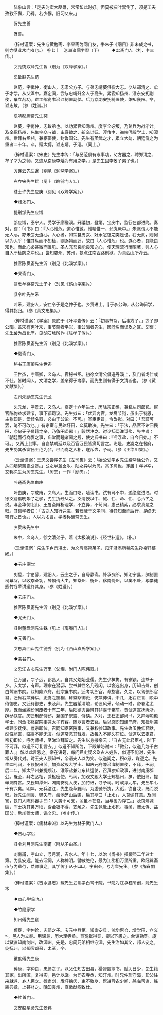 <!-- { "loadSidebar": true } -->
　　陆象山言：「定夫时宏大磊落，常常如此时好。但莫被枝叶累倒了，须是工夫孜孜不懈，乃得。若少懈，旧习又来。」

　　贺先生善

　　贺善。

　　（梓材谨案：先生与黄勉斋、李果斋为同门友，争朱子《纲目》非未成之书，则亦受业朱门者也。）
 卷七十　沧洲诸儒学案（下）
　　◆宏斋门人（刘、李三传。）

　　文元饶双峰先生鲁（别为《双峰学案》。）

　　忠敏赵先生范

　　赵范，字武仲，衡山人，忠肃公方子。与弟忠靖葵俱有大志。少从郑清之、牟子才学，从父军中。嘉定间，尝与忠靖歼金人于高头。累官知扬州、淮东安抚副使，屡立战功，进工部尚书沿江制置副使。后为京湖安抚制置使，兼知襄阳。卒，谥忠敏。（参《姓谱。》）

　　忠靖赵庸斋先生葵

　　赵葵，字南仲，忠敏弟也。以功累官知滁州。度李全必叛，乃聚兵为战守计。及全寇扬州，先生率众与战，出奇破之，斩全以归。淳佑中，进端明殿学士，知潭州。后拜右丞相，兼枢密使，封鲁国公。先生有英武之才，累立大勋，朝廷倚之为重者二十年。卒，赠太傅，谥忠靖。子溍。（同上。）

　　（梓材谨案：《宋史》先生本传：「与兄范俱有志事功，父方器之，聘郑清之、牟子才为之师，又遣从南康李燔为有用之学。」是先生固李敬子弟子也。）

　　方连云先生暹（别见《勉斋学案》。）

　　布衣宋先生斌（见上《晦翁门人》。）

　　进士许先生应庚（别见《双峰学案》。）

　　◆槎溪门人

　　提刑邹先生应博

　　邹应博，泰宁人。受学于廖槎溪。开禧初，登第。宝庆中，监行在都进院。奏对，谓：「《书》曰：『人心惟危，道心惟微。惟精惟一，允执厥中。』朱熹谓人不能无人心，亦未尝无道心。人心者，如饮食男女、好乐忿懥之类是也。若无此，则何以为人乎！惟其纵而不知检，则逐物而迁，故曰『人心惟危』也。道心者，良能良知也，而此心必甚微而难见。圣人充吾良能良知之心，使天理流行而昭著，则人心自入于检防之中也。」尝知婺州、苏州，提点江南西路刑狱，为真西山所荐云。

　　推官陈贯斋先生沂（别见《北溪学案》。）

　　◆果斋门人

　　清忠牟存斋先生子才（别见《鹤山学案》。）

　　县令叶先生釆

　　叶釆，建安人，安仁令子是之仲子也。乡贡进士。于李公晦，从公晦问学，得其指归。（参《真文忠集》。）

　　（梓材谨案：《学案》原底于《叶平岩传》云：「初事节斋，后事方子。」方子即公晦。盖宋有两叶釆，事节斋者平岩，事公晦者先生，因同名而误及之耳。又案：先生尝为昌化宰。见胡石塘所作《陈孝子传》。）

　　推官陈贯斋先生沂（别见《北溪学案》。）

　　◆毅斋门人

　　秘书王唐卿先生世杰

　　王世杰，字唐卿，义乌人。官秘书丞。初徐文清公倡道丹溪上，及门者或仕或不仕，皆时闻人。文清之学，盖亲得于考亭，而先生则有得于文清者也。（参《黄文献集》。）

　　左司朱励志先生元龙

　　朱元龙，字景云，义乌人。嘉定十六年进士，历除宗正丞，兼权左司郎官。宦官陈恂益求建节，事下都司议。先生拟曰：「优异内官，龙贲节钺，虽出于特恩，主张国是，爱惜名器，必由于公论。不可。」宰臣传旨，令改拟。对曰：「吾职可罢，笔不可改也。」有宗室与民论圩田，众莫敢决。先生曰：「于法，品官不许佃民田，奈何天子属籍之亲，乃争田讼邪﹖」毅然决之。时议括两淮浮盐，先生谓：「朝廷而行商贾之事，庙堂而踵诸阃之规，使史氏书曰：『括浮盐，自今日始。』不可。」又两上封事，自宫禁朝廷以及百官万民皆痛切言之。先是，史嵩之在督府，先生劾其杀富民王伦为非，已而嵩之入相，遂斥去，予祠。（参《王华川集》。）

　　（云濠谨案：王忠文尝序先生《左司集》云：「始公受学乡先生毅斋徐公侨，又从四明絜斋袁公游。」公之学盖会朱、陆之异以为同。其予祠也，家居十年以卒，又称先生为厉志先生。「厉志」一作「励志」。）

　　叶通斋先生由庚

　　叶由庚，字成甫，义乌人。生而口吃，嗜读书。试有司不中，遂绝意进取。时徐文清倡明朱子之学，先生执经从之。文清授以中、诚、仁、命、性、心六字之说。与金华何北山、王鲁斋辩析理学，不立异，不苟同，虚己精索，必求真是之归。其诲学者曰：「古之人知行并进，若缠蔽于文字间，待其知至而后行，是终无可行之日也。」人以为名言。学者称通斋先生。

　　乡贡朱先生中

　　朱中，义乌人，徐文清弟子。着《太极演说》、《经世补遗》。（补。）

　　（云濠谨案：先生宋乡贡进士，为文清高第弟子。见宋潜溪所铭先生孙裕轩墓碣。）

　　◆云庄家学

　　刘垕，字伯醇，建阳人，云庄之子，自号静斋。补承务郎，知江宁县，辟制置司幕官。以收李全功，转朝请大夫，知常州、衡州，移南剑州，以疾不赴，与学徒熊竹谷辈讲道终其身。（参《姓谱》。）

　　◆云庄门人

　　推官陈贯斋先生沂（别见《北溪学案》。）

　　◆允夫门人

　　县尉董盘涧先生铢（见上《晦庵门人》。）

　　◆元善门人

　　文忠真西山先生德秀（别为《西山真氏学案》。）

　　◆蒙谷门人

　　文忠江古心先生万里（父煜。附门人陈伟器。）

　　江万里，字子远，都昌人。自其父煜始业儒。先生少神隽，有锋颖，连举于乡。入太学，有声。理宗在潜邸，尝书其性名几砚闲。以舍选出身，历知吉州，创白鹭洲书院。权知隆兴府，创宗濂书院。迁考功郎官，命旋寝。久之，以驾部郎官召，迁尚右兼侍讲。史嵩之罢相，拜监察御史，仍兼侍讲。未几，迁右正言、殿中侍御史。又迁待御史，未及拜。先生器望清峻，论议风釆，倾动一时，帝眷注尤厚。既而坐腾谤闲废者十有二年。后陆德舆尝辨其非辜于帝前。贾似道宣抚两浙，辟参谋官。历迁刑部侍郎，兼国子祭酒、侍读。入对，迁权吏部尚书，又拜端明殿学士、同佥书枢密院事兼太子宾客。随以言者去官。后以原职知建宁府，知福州兼福建安抚使。度宗即位，召同知枢密院事，又兼权参知政事。先生始虽俛仰容默，然性峭直，临事不能无言。似道常恶其轻发，故每入不能久在位。似道以去要君，帝初即位，呼为师相，至涕泣拜留之。先生以身掖帝云：「自古无此君臣礼，陛下不可拜，似道不可复言去。」似道不知所为，下殿举笏谢曰：「微公，似道几为千古罪人。」然以此言忌之。帝在讲筵，每问经史疑义及古人姓名，似道不能对，先生常从旁代对。时王夫人颇知书，帝语夫人以为笑。似道闻之，积怒，谋逐之。先生四丐祠，不候报出关。加资政殿大学士、知庆元府兼沿海制置使，不拜，予祠。后二年，知太平州兼提领江、淮茶盐兼江东转运使，召拜参知政事，进封南康郡公。既至，拜左丞相，兼枢密使。丐祠，加观文殿大学士知福州，辞，依旧职，提举洞霄宫。又授知潭州、湖南安抚大使，加特进，寻予祠。时咸淳九年，先生年七十有六矣。明年，元兵渡江，先生隐草野间，为游骑所执，大诟，欲自戕，既而脱归。始先生闻襄、樊失守，凿池芝山后圃，扁其亭曰「止水」，人莫谕其意。及闻警，执门人陈伟器手曰：「大势不可支，余虽不在位，当与国为存亡。」及饶州城破，军士执其弟万顷，索金银不得，支解之。先生竟赴止水死。事闻，赠太傅、益国公。后加赠太师，谥文忠。（参史传。）

　　（樟材谨案：《儒林宗派》以先生为林子武门人。）

　　◆古心学侣

　　县令刘月涧先生南甫（附从子由圣。）

　　刘南甫，字山立，号月涧，吉水人。年十七，以治《尚书》擢嘉熙二年进士第。为县安远，能去淫祠，人称神明。警敏绝伦，最为江丞相万里所重。欧阳巽斋虽与为辈行，然师事之。其学传于从子□□，字由圣，号方壶先生。（参《解春雨集》。）

　　（梓材谨案：《吉水县志》载先生尝讲学白鹭书院。书院为江承相所创，则先生本

　　◆古心学侣也。）

　　◆竹隐家学

　　知州傅先生壅

　　傅壅，字仲珍，忠简之子。庆元中登第。知崇安县，创均惠仓，增学田，立义，邑人为立祠。用课最，历大理寺丞。审冤狱得实，卿以下患之。台谏劾罢。旋以狱直知南剑州，改漳州。先是，忠简兄弟相继守漳，先生治如其父，邦人安之。徙抚州，以都官郎召，未至，卒。

　　徽猷傅先生康

　　傅康，字仲良，忠简之子。以父任知古田县，猾胥匿簿书，赋入日少，先生籍其家，出所匿，复得实，邑计以饶。为司农寺丞，知汀州。时兄仲珍守漳，其父往来就养，乡人荣之。徙南剑，发奸摘伏，吏不敢欺，累进司农少卿，兼左司谏，练熟典章，上甚材之。晚知袁州，直徽猷阁致仕。

　　◆性善门人

　　文安赵星渚先生景纬

